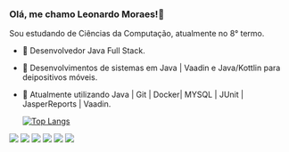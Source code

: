 

### Olá, me chamo Leonardo Moraes!👋

Sou estudando de Ciências da Computação, atualmente no 8° termo.
- 🔭 Desenvolvedor Java Full Stack.
- 🌱 Desenvolvimentos de sistemas em Java | Vaadin e Java/Kottlin para deipositivos móveis.
- 🤝 Atualmente utilizando Java | Git | Docker| MYSQL | JUnit | JasperReports | Vaadin.


   
  [![Top Langs](https://github-readme-stats.vercel.app/api/top-langs/?username=LeoMoraes22&layout=compact)](https://github.com/LeoMoraes22/github-readme-stats)



[<img src="https://img.shields.io/badge/linkedin-%230077B5.svg?&style=for-the-badge&logo=linkedin&logoColor=white" />](https://www.linkedin.com/in/leonardo-moraes-a877071b6/) [<img src = "https://img.shields.io/badge/instagram-%23E4405F.svg?&style=for-the-badge&logo=instagram&logoColor=white">](https://www.instagram.com/leo.moraes22/) 
<img src="https://img.shields.io/badge/Java-cc0000?style=for-the-badge&logo=java&logoColor=white">
<img src="https://img.shields.io/badge/Vaadin-2986cc?style=for-the-badge&logo=vaadin&logoColor=white">
<img src="https://img.shields.io/badge/MySQL-4479A1?style=for-the-badge&logo=mysql&logoColor=white">
<img src="https://img.shields.io/badge/Git-F05032?style=for-the-badge&logo=git&logoColor=white">

